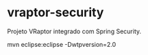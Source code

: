 vraptor-security
================

Projeto VRaptor integrado com Spring Security.

mvn eclipse:eclipse -Dwtpversion=2.0
